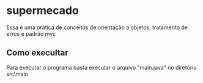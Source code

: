 # supermecado
 Essa é uma prática de conceitos de orientação a objetos, tratamento de erros e padrão mvc </br>
 
## Como execultar
 Para executar o programa basta executar o arquivo "main.java" no diretório src\main
 
